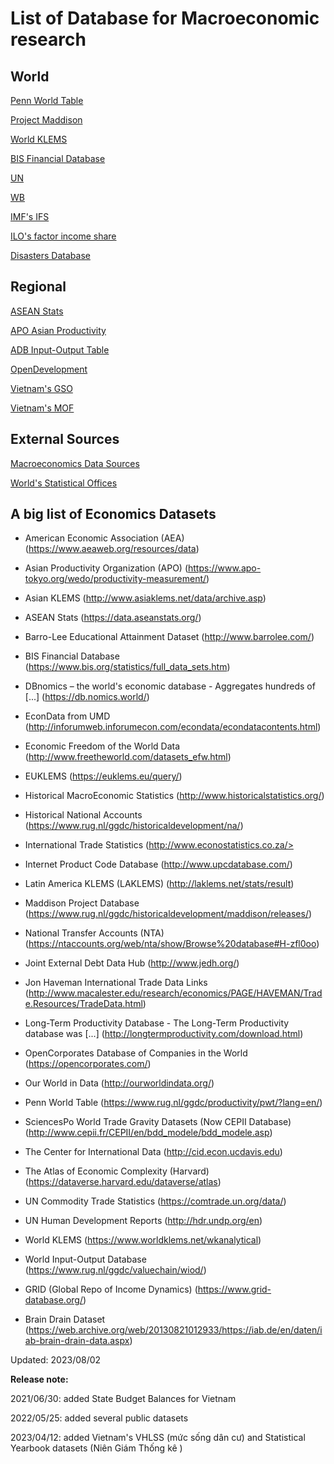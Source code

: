 # List of Database for Macroeconomic research

## World

[Penn World Table](https://www.rug.nl/ggdc/productivity/pwt/?lang=en)

[Project Maddison](https://www.rug.nl/ggdc/historicaldevelopment/maddison/?lang=en)

[World KLEMS](http://www.worldklems.net/data.htm)

[BIS Financial Database](https://www.bis.org/statistics/full_data_sets.htm)

[UN](https://data.un.org/)

[WB](https://data.worldbank.org/)

[IMF's IFS](https://data.imf.org/?sk=4c514d48-b6ba-49ed-8ab9-52b0c1a0179b)

[ILO's factor income share](https://ilostat.ilo.org/topics/labour-income/)

[Disasters Database](https://public.emdat.be/)

## Regional

[ASEAN Stats](https://data.aseanstats.org/)

[APO Asian Productivity](https://www.apo-tokyo.org/wedo/productivity-measurement/)

[ADB Input-Output Table](https://data.adb.org/search/content/tags/211)

[OpenDevelopment](https://opendevelopmentmekong.net/)

[Vietnam's GSO](https://www.gso.gov.vn/en/data-and-statistics/)

[Vietnam's MOF](https://www.mof.gov.vn/webcenter/portal/btc/r/lvtc/slnsnn/slqt?_afrLoop=2061829362692642#%40%3F_afrLoop%3D2061829362692642%26centerWidth%3D100%2525%26leftWidth%3D0%2525%26rightWidth%3D0%2525%26showFooter%3Dfalse%26showHeader%3Dfalse%26_adf.ctrl-state%3Dwtx8d9spu_107)

## External Sources

[Macroeconomics Data Sources](https://libguides.umn.edu/c.php?g=843682&p=6527336)

[World's Statistical Offices](https://edirc.repec.org/statoff.html)

## A big list of Economics Datasets
        
* American Economic Association (AEA) (https://www.aeaweb.org/resources/data)

* Asian Productivity Organization (APO) (https://www.apo-tokyo.org/wedo/productivity-measurement/)

* Asian KLEMS (http://www.asiaklems.net/data/archive.asp)

* ASEAN Stats (https://data.aseanstats.org/)

* Barro-Lee Educational Attainment Dataset (http://www.barrolee.com/)

* BIS Financial Database (https://www.bis.org/statistics/full_data_sets.htm)

* DBnomics – the world's economic database - Aggregates hundreds of [...] (https://db.nomics.world/)
        
* EconData from UMD (http://inforumweb.inforumecon.com/econdata/econdatacontents.html)
        
* Economic Freedom of the World Data (http://www.freetheworld.com/datasets_efw.html)

* EUKLEMS (https://euklems.eu/query/)
        
* Historical MacroEconomic Statistics (http://www.historicalstatistics.org/)

* Historical National Accounts (https://www.rug.nl/ggdc/historicaldevelopment/na/)
        
* International Trade Statistics (http://www.econostatistics.co.za/>
        
* Internet Product Code Database (http://www.upcdatabase.com/)

* Latin America KLEMS (LAKLEMS) (http://laklems.net/stats/result)

* Maddison Project Database (https://www.rug.nl/ggdc/historicaldevelopment/maddison/releases/)

* National Transfer Accounts (NTA) (https://ntaccounts.org/web/nta/show/Browse%20database#H-zfl0oo)
        
* Joint External Debt Data Hub (http://www.jedh.org/)
        
* Jon Haveman International Trade Data Links (http://www.macalester.edu/research/economics/PAGE/HAVEMAN/Trade.Resources/TradeData.html)
        
* Long-Term Productivity Database - The Long-Term Productivity database was [...] (http://longtermproductivity.com/download.html)
        
* OpenCorporates Database of Companies in the World (https://opencorporates.com/)
        
* Our World in Data (http://ourworldindata.org/)

* Penn World Table (https://www.rug.nl/ggdc/productivity/pwt/?lang=en/)
        
* SciencesPo World Trade Gravity Datasets (Now CEPII Database) (http://www.cepii.fr/CEPII/en/bdd_modele/bdd_modele.asp)
                
* The Center for International Data (http://cid.econ.ucdavis.edu)
        
* The Atlas of Economic Complexity (Harvard) (https://dataverse.harvard.edu/dataverse/atlas)
        
* UN Commodity Trade Statistics (https://comtrade.un.org/data/)
        
* UN Human Development Reports (http://hdr.undp.org/en)

* World KLEMS (https://www.worldklems.net/wkanalytical)

* World Input-Output Database (https://www.rug.nl/ggdc/valuechain/wiod/)

* GRID (Global Repo of Income Dynamics) (https://www.grid-database.org/)

* Brain Drain Dataset (https://web.archive.org/web/20130821012933/https://iab.de/en/daten/iab-brain-drain-data.aspx)

Updated: 2023/08/02

**Release note:**

2021/06/30: added State Budget Balances for Vietnam

2022/05/25: added several public datasets

2023/04/12: added Vietnam's VHLSS (mức sống dân cư) and Statistical Yearbook datasets (Niên Giám Thống kê )
